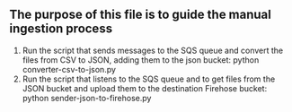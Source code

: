 ## The purpose of this file is to guide the manual ingestion process

1. Run the script that sends messages to the SQS queue and convert the files from CSV to JSON, adding them to the json bucket: python converter-csv-to-json.py
2. Run the script that listens to the SQS queue and to get files from the JSON bucket and upload them to the destination Firehose bucket: python sender-json-to-firehose.py
